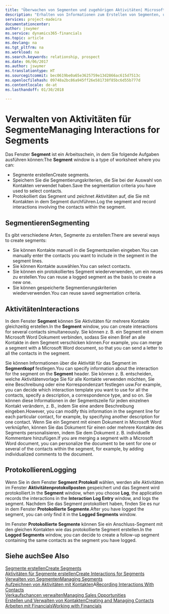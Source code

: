 ```yaml
---
title: "Überwachen von Segmenten und zugehörigen Aktivitäten| Microsoft Docs"
description: "Erhalten von Informationen zum Erstellen von Segmenten, um Kontaktgruppen zu definieren und Festlegen von Aktivitäten für Segmente."
services: project-madeira
documentationcenter: 
author: jswymer
ms.service: dynamics365-financials
ms.topic: article
ms.devlang: na
ms.tgt_pltfrm: na
ms.workload: na
ms.search.keywords: relationship, prospect
ms.date: 06/06/2017
ms.author: jswymer
ms.translationtype: HT
ms.sourcegitcommit: bec0619be0a65e3625759e13d2866ac615d7513c
ms.openlocfilehash: 09748a2bc86a945ff26e581738f85bc6d55b777d
ms.contentlocale: de-at
ms.lasthandoff: 01/30/2018

---
```

# <a name="managing-interactions-for-segments"></a><span data-ttu-id="a24e0-103">Verwalten von Aktivitäten für Segmente</span><span class="sxs-lookup"><span data-stu-id="a24e0-103">Managing Interactions for Segments</span></span>
<span data-ttu-id="a24e0-104">Das Fenster **Segment** ist ein Arbeitsschein, in dem Sie folgende Aufgaben ausführen können:</span><span class="sxs-lookup"><span data-stu-id="a24e0-104">The **Segment** window is a type of worksheet where you can:</span></span>

* <span data-ttu-id="a24e0-105">Segmente erstellen</span><span class="sxs-lookup"><span data-stu-id="a24e0-105">Create segments.</span></span>
* <span data-ttu-id="a24e0-106">Speichern Sie die Segmentierungskriterien, die Sie bei der Auswahl von Kontakten verwendet haben.</span><span class="sxs-lookup"><span data-stu-id="a24e0-106">Save the segmentation criteria you have used to select contacts.</span></span>
* <span data-ttu-id="a24e0-107">Protokolliert das Segment und zeichnet Aktivitäten auf, die Sie mit Kontakten in dem Segment durchführen.</span><span class="sxs-lookup"><span data-stu-id="a24e0-107">Log the segment and record interactions involving the contacts within the segment.</span></span>

## <a name="segmenting"></a><span data-ttu-id="a24e0-108">Segmentieren</span><span class="sxs-lookup"><span data-stu-id="a24e0-108">Segmenting</span></span>
<span data-ttu-id="a24e0-109">Es gibt verschiedene Arten, Segmente zu erstellen:</span><span class="sxs-lookup"><span data-stu-id="a24e0-109">There are several ways to create segments:</span></span>

* <span data-ttu-id="a24e0-110">Sie können Kontakte manuell in die Segmentszeilen eingeben.</span><span class="sxs-lookup"><span data-stu-id="a24e0-110">You can manually enter the contacts you want to include in the segment in the segment lines.</span></span>
* <span data-ttu-id="a24e0-111">Sie können Kontakte auswählen.</span><span class="sxs-lookup"><span data-stu-id="a24e0-111">You can select contacts.</span></span>
* <span data-ttu-id="a24e0-112">Sie können ein protokolliertes Segment wiederverwenden, um ein neues zu erstellen.</span><span class="sxs-lookup"><span data-stu-id="a24e0-112">You can reuse a logged segment as the basis to create a new one.</span></span>
* <span data-ttu-id="a24e0-113">Sie können gespeicherte Segmentierungskriterien wiederverwenden.</span><span class="sxs-lookup"><span data-stu-id="a24e0-113">You can reuse saved segmentation criteria.</span></span>

## <a name="interactions"></a><span data-ttu-id="a24e0-114">Aktivitäten</span><span class="sxs-lookup"><span data-stu-id="a24e0-114">Interactions</span></span>
<span data-ttu-id="a24e0-115">In dem Fenster **Segment** können Sie Aktivitäten für mehrere Kontakte gleichzeitig erstellen.</span><span class="sxs-lookup"><span data-stu-id="a24e0-115">In the **Segment** window, you can create interactions for several contacts simultaneously.</span></span> <span data-ttu-id="a24e0-116">Sie können z. B. ein Segment mit einem Microsoft Word Dokument verbinden, sodass Sie einen Brief an alle Kontakte in dem Segment verschicken können.</span><span class="sxs-lookup"><span data-stu-id="a24e0-116">For example, you can merge a segment with a Microsoft Word document, so that you can send a letter to all the contacts in the segment.</span></span>

<span data-ttu-id="a24e0-117">Sie können Informationen über die Aktivität für das Segment im **Segmentkopf** festlegen.</span><span class="sxs-lookup"><span data-stu-id="a24e0-117">You can specify information about the interaction for the segment on the **Segment** header.</span></span> <span data-ttu-id="a24e0-118">Sie können z. B. entscheiden, welche Aktivitätenvorlage Sie für alle Kontakte verwenden möchten, Sie eine Beschreibung oder eine Korrespondenzart festlegen usw.</span><span class="sxs-lookup"><span data-stu-id="a24e0-118">For example, you can decide which interaction template you want to use for all the contacts, specify a description, a correspondence type, and so on.</span></span> <span data-ttu-id="a24e0-119">Sie können diese Informationen in der Segmentszeile für jeden einzelnen Kontakt verändern, z. B., indem Sie eine andere Beschreibung eingeben.</span><span class="sxs-lookup"><span data-stu-id="a24e0-119">However, you can modify this information in the segment line for each particular contact, for example, by specifying another description for one contact.</span></span> <span data-ttu-id="a24e0-120">Wenn Sie ein Segment mit einem Dokument in Microsoft Word verknüpfen, können Sie das Dokument für einen oder mehrere Kontakte des Segments personalisieren, indem Sie dem Dokument z. B. individuelle Kommentare hinzufügen.</span><span class="sxs-lookup"><span data-stu-id="a24e0-120">If you are merging a segment with a Microsoft Word document, you can personalize the document to be sent for one or several of the contacts within the segment, for example, by adding individualized comments to the document.</span></span>

## <a name="logging"></a><span data-ttu-id="a24e0-121">Protokollieren</span><span class="sxs-lookup"><span data-stu-id="a24e0-121">Logging</span></span>
<span data-ttu-id="a24e0-122">Wenn Sie in dem Fenster **Segment** **Protokoll** wählen, werden alle Aktivitäten im Fenster **Aktivitätenprotokollposten** gespeichert und das Segment wird protokolliert.</span><span class="sxs-lookup"><span data-stu-id="a24e0-122">In the **Segment** window, when you choose **Log**, the application records the interactions in the **Interaction Log Entry** window, and logs the segment.</span></span> <span data-ttu-id="a24e0-123">Nachdem Sie das Segment protokolliert haben, finden Sie es nur in dem Fenster **Protokollierte Segmente**.</span><span class="sxs-lookup"><span data-stu-id="a24e0-123">After you have logged the segment, you can only find it in the **Logged Segments** window.</span></span>

<span data-ttu-id="a24e0-124">Im Fenster **Protokollierte Segmente** können Sie ein Anschluss-Segment mit den gleichen Kontakten wie das protokollierte Segment erstellen.</span><span class="sxs-lookup"><span data-stu-id="a24e0-124">In the **Logged Segments** window, you can decide to create a follow-up segment containing the same contacts as the segment you have logged.</span></span>

## <a name="see-also"></a><span data-ttu-id="a24e0-125">Siehe auch</span><span class="sxs-lookup"><span data-stu-id="a24e0-125">See Also</span></span>
[<span data-ttu-id="a24e0-126">Segmente erstellen</span><span class="sxs-lookup"><span data-stu-id="a24e0-126">Create Segments</span></span>](marketing-how-create-segment.md)  
[<span data-ttu-id="a24e0-127">Aktivitäten für Segmente erstellen</span><span class="sxs-lookup"><span data-stu-id="a24e0-127">Create Interactions for Segments</span></span>](marketing-how-create-interactions.md)  
[<span data-ttu-id="a24e0-128">Verwalten von Segmenten</span><span class="sxs-lookup"><span data-stu-id="a24e0-128">Managing Segments</span></span>](marketing-segments.md)  
<span data-ttu-id="a24e0-129">[Aufzeichnen von Aktivitäten mit Kontakten](marketing-interactions.md)A</span><span class="sxs-lookup"><span data-stu-id="a24e0-129">[Recording Interactions With Contacts](marketing-interactions.md)</span></span>  
[<span data-ttu-id="a24e0-130">Verkaufschancen verwalten</span><span class="sxs-lookup"><span data-stu-id="a24e0-130">Managing Sales Opportunities</span></span>](marketing-manage-sales-opportunities.md)  
[<span data-ttu-id="a24e0-131">Erstellen und Verwalten von Kontakten</span><span class="sxs-lookup"><span data-stu-id="a24e0-131">Creating and Managing Contacts</span></span>](marketing-contacts.md)  
[<span data-ttu-id="a24e0-132">Arbeiten mit Financials</span><span class="sxs-lookup"><span data-stu-id="a24e0-132">Working with Financials</span></span>](ui-work-product.md)


